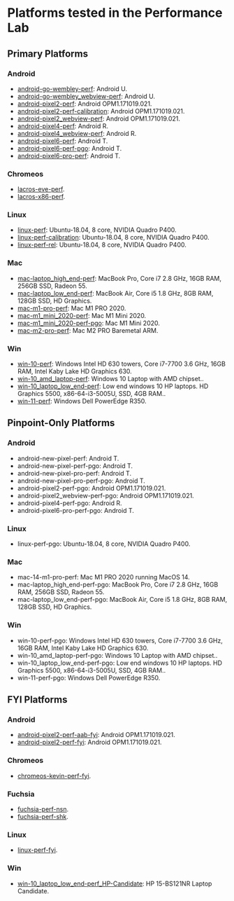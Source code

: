 
[comment]: # (AUTOGENERATED FILE DO NOT EDIT)
[comment]: # (See //tools/perf/generate_perf_data to make changes)

# Platforms tested in the Performance Lab

## Primary Platforms

### Android

 * [android-go-wembley-perf](https://ci.chromium.org/p/chrome/builders/ci/android-go-wembley-perf): Android U.
 * [android-go-wembley_webview-perf](https://ci.chromium.org/p/chrome/builders/ci/android-go-wembley_webview-perf): Android U.
 * [android-pixel2-perf](https://ci.chromium.org/p/chrome/builders/ci/android-pixel2-perf): Android OPM1.171019.021.
 * [android-pixel2-perf-calibration](https://ci.chromium.org/p/chrome/builders/ci/android-pixel2-perf-calibration): Android OPM1.171019.021.
 * [android-pixel2_webview-perf](https://ci.chromium.org/p/chrome/builders/ci/android-pixel2_webview-perf): Android OPM1.171019.021.
 * [android-pixel4-perf](https://ci.chromium.org/p/chrome/builders/ci/android-pixel4-perf): Android R.
 * [android-pixel4_webview-perf](https://ci.chromium.org/p/chrome/builders/ci/android-pixel4_webview-perf): Android R.
 * [android-pixel6-perf](https://ci.chromium.org/p/chrome/builders/ci/android-pixel6-perf): Android T.
 * [android-pixel6-perf-pgo](https://ci.chromium.org/p/chrome/builders/ci/android-pixel6-perf-pgo): Android T.
 * [android-pixel6-pro-perf](https://ci.chromium.org/p/chrome/builders/ci/android-pixel6-pro-perf): Android T.

### Chromeos

 * [lacros-eve-perf](https://ci.chromium.org/p/chrome/builders/ci/lacros-eve-perf).
 * [lacros-x86-perf](https://ci.chromium.org/p/chrome/builders/ci/lacros-x86-perf).

### Linux

 * [linux-perf](https://ci.chromium.org/p/chrome/builders/ci/linux-perf): Ubuntu-18.04, 8 core, NVIDIA Quadro P400.
 * [linux-perf-calibration](https://ci.chromium.org/p/chrome/builders/ci/linux-perf-calibration): Ubuntu-18.04, 8 core, NVIDIA Quadro P400.
 * [linux-perf-rel](https://ci.chromium.org/p/chrome/builders/ci/linux-perf-rel): Ubuntu-18.04, 8 core, NVIDIA Quadro P400.

### Mac

 * [mac-laptop_high_end-perf](https://ci.chromium.org/p/chrome/builders/ci/mac-laptop_high_end-perf): MacBook Pro, Core i7 2.8 GHz, 16GB RAM, 256GB SSD, Radeon 55.
 * [mac-laptop_low_end-perf](https://ci.chromium.org/p/chrome/builders/ci/mac-laptop_low_end-perf): MacBook Air, Core i5 1.8 GHz, 8GB RAM, 128GB SSD, HD Graphics.
 * [mac-m1-pro-perf](https://ci.chromium.org/p/chrome/builders/ci/mac-m1-pro-perf): Mac M1 PRO 2020.
 * [mac-m1_mini_2020-perf](https://ci.chromium.org/p/chrome/builders/ci/mac-m1_mini_2020-perf): Mac M1 Mini 2020.
 * [mac-m1_mini_2020-perf-pgo](https://ci.chromium.org/p/chrome/builders/ci/mac-m1_mini_2020-perf-pgo): Mac M1 Mini 2020.
 * [mac-m2-pro-perf](https://ci.chromium.org/p/chrome/builders/ci/mac-m2-pro-perf): Mac M2 PRO Baremetal ARM.

### Win

 * [win-10-perf](https://ci.chromium.org/p/chrome/builders/ci/win-10-perf): Windows Intel HD 630 towers, Core i7-7700 3.6 GHz, 16GB RAM, Intel Kaby Lake HD Graphics 630.
 * [win-10_amd_laptop-perf](https://ci.chromium.org/p/chrome/builders/ci/win-10_amd_laptop-perf): Windows 10 Laptop with AMD chipset..
 * [win-10_laptop_low_end-perf](https://ci.chromium.org/p/chrome/builders/ci/win-10_laptop_low_end-perf): Low end windows 10 HP laptops. HD Graphics 5500, x86-64-i3-5005U, SSD, 4GB RAM..
 * [win-11-perf](https://ci.chromium.org/p/chrome/builders/ci/win-11-perf): Windows Dell PowerEdge R350.

## Pinpoint-Only Platforms

### Android

 * android-new-pixel-perf: Android T.
 * android-new-pixel-perf-pgo: Android T.
 * android-new-pixel-pro-perf: Android T.
 * android-new-pixel-pro-perf-pgo: Android T.
 * android-pixel2-perf-pgo: Android OPM1.171019.021.
 * android-pixel2_webview-perf-pgo: Android OPM1.171019.021.
 * android-pixel4-perf-pgo: Android R.
 * android-pixel6-pro-perf-pgo: Android T.

### Linux

 * linux-perf-pgo: Ubuntu-18.04, 8 core, NVIDIA Quadro P400.

### Mac

 * mac-14-m1-pro-perf: Mac M1 PRO 2020 running MacOS 14.
 * mac-laptop_high_end-perf-pgo: MacBook Pro, Core i7 2.8 GHz, 16GB RAM, 256GB SSD, Radeon 55.
 * mac-laptop_low_end-perf-pgo: MacBook Air, Core i5 1.8 GHz, 8GB RAM, 128GB SSD, HD Graphics.

### Win

 * win-10-perf-pgo: Windows Intel HD 630 towers, Core i7-7700 3.6 GHz, 16GB RAM, Intel Kaby Lake HD Graphics 630.
 * win-10_amd_laptop-perf-pgo: Windows 10 Laptop with AMD chipset..
 * win-10_laptop_low_end-perf-pgo: Low end windows 10 HP laptops. HD Graphics 5500, x86-64-i3-5005U, SSD, 4GB RAM..
 * win-11-perf-pgo: Windows Dell PowerEdge R350.

## FYI Platforms

### Android

 * [android-pixel2-perf-aab-fyi](https://ci.chromium.org/p/chrome/builders/ci/android-pixel2-perf-aab-fyi): Android OPM1.171019.021.
 * [android-pixel2-perf-fyi](https://ci.chromium.org/p/chrome/builders/ci/android-pixel2-perf-fyi): Android OPM1.171019.021.

### Chromeos

 * [chromeos-kevin-perf-fyi](https://ci.chromium.org/p/chrome/builders/ci/chromeos-kevin-perf-fyi).

### Fuchsia

 * [fuchsia-perf-nsn](https://ci.chromium.org/p/chrome/builders/ci/fuchsia-perf-nsn).
 * [fuchsia-perf-shk](https://ci.chromium.org/p/chrome/builders/ci/fuchsia-perf-shk).

### Linux

 * [linux-perf-fyi](https://ci.chromium.org/p/chrome/builders/ci/linux-perf-fyi).

### Win

 * [win-10_laptop_low_end-perf_HP-Candidate](https://ci.chromium.org/p/chrome/builders/ci/win-10_laptop_low_end-perf_HP-Candidate): HP 15-BS121NR Laptop Candidate.

